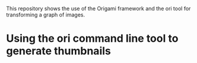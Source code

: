 This repository shows the use of the Origami framework and the ori tool for transforming a graph of images.

# Using the ori command line tool to generate thumbnails
